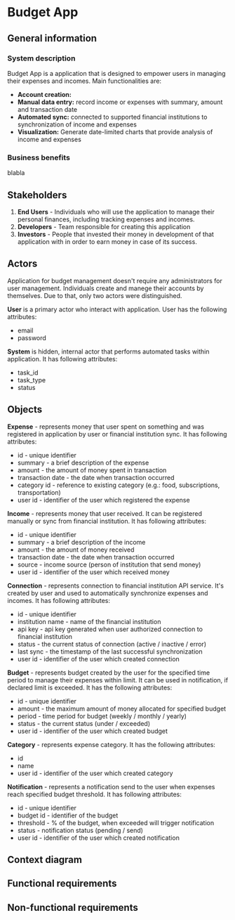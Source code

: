 # Budget App


## General information

### System description
Budget App is a application that is designed to empower users in managing their expenses and incomes. Main functionalities are: 
- **Account creation:** 
- **Manual data entry:** record income or expenses with summary, amount and transaction date
- **Automated sync:** connected to supported financial institutions to synchronization of income and expenses
- **Visualization:** Generate date-limited charts that provide analysis of income and expenses

### Business benefits
blabla

## Stakeholders
1. **End Users** - Individuals who will use the application to manage their personal finances, including tracking expenses and incomes.
2. **Developers** - Team responsible for creating this application 
3. **Investors** - People that invested their money in development of that application with in order to earn money in case of its success.

## Actors
Application for budget management doesn't require any administrators for user management. Individuals create and manege their accounts by themselves. Due to that, only two actors were distinguished.

**User** is a primary actor who interact with application. User has the following attributes:
- email
- password

**System** is hidden, internal actor that performs automated tasks within application. It has following attributes:
- task_id
- task_type
- status

## Objects

**Expense** - represents money that user spent on something and was registered in application by user or financial institution sync. It has following attributes:
- id - unique identifier
- summary - a brief description of the expense
- amount - the amount of money spent in transaction
- transaction date - the date when transaction occurred
- category id - reference to existing category (e.g.: food, subscriptions, transportation)
- user id - identifier of the user which registered the expense

**Income** - represents money that user received. It can be registered manually or sync from financial institution. It has following attributes:
- id - unique identifier
- summary - a brief description of the income
- amount - the amount of money received
- transaction date - the date when transaction occurred
- source - income source (person of institution that send money)
- user id - identifier of the user which received money

**Connection** - represents connection to financial institution API service. It's created by user and used to automatically synchronize expenses and incomes. It has following attributes:
- id - unique identifier
- institution name - name of the financial institution 
- api key - api key generated when user authorized connection to financial institution
- status - the current status of connection (active / inactive / error)
- last sync - the timestamp of the last successful synchronization
- user id - identifier of the user which created connection 

**Budget** - represents budget created by the user for the specified time period to manage their expenses within limit. It can be used in notification, if declared limit is exceeded. It has the following attributes:
- id - unique identifier
- amount - the maximum amount of money allocated for specified budget
- period - time period for budget (weekly / monthly / yearly)
- status - the current status (under / exceeded)
- user id - identifier of the user which created budget

**Category** - represents expense category. It has the following attributes:
- id
- name
- user id - identifier of the user which created category

**Notification** - represents a notification send to the user when expenses reach specified budget threshold. It has following attributes:
- id - unique identifier
- budget id - identifier of the budget
- threshold - % of the budget, when exceeded will trigger notification
- status - notification status (pending / send)
- user id - identifier of the user which created notification

## Context diagram

## Functional requirements

## Non-functional requirements